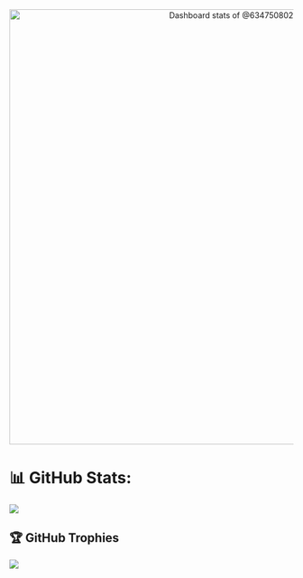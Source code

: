 <!-- Copy-paste in your Readme.md file -->

<a href="https://next.ossinsight.io/widgets/official/compose-user-dashboard-stats?user_id=158985909" target="_blank" style="display: block" align="center">
  <picture>
    <source media="(prefers-color-scheme: dark)" srcset="https://next.ossinsight.io/widgets/official/compose-user-dashboard-stats/thumbnail.png?user_id=12960671&image_size=auto&color_scheme=dark" width="771" height="auto">
    <img alt="Dashboard stats of @634750802" src="https://next.ossinsight.io/widgets/official/compose-user-dashboard-stats/thumbnail.png?user_id=12960671&image_size=auto&color_scheme=light" width="771" height="auto">
  </picture>
</a>

<!-- Made with [OSS Insight](https://ossinsight.io/) -->
# 📊 GitHub Stats:

![](https://github-readme-stats.vercel.app/api/top-langs/?username=SworuMaam&theme=blue-green&hide_border=false&include_all_commits=false&count_private=false&layout=compact)

## 🏆 GitHub Trophies
![](https://github-profile-trophy.vercel.app/?username=SworuMaam&theme=radical&no-frame=false&no-bg=true&margin-w=4)

<!-- Proudly created with GPRM ( https://gprm.itsvg.in ) -->

